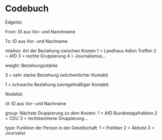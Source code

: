 # Codebuch

Edgelist:

From: ID aus Vor- und Nanchname

To: ID aus Vor- und Nachname

relation: Art der Beziehung zwischen Knoten 1 = Landhaus Adlon Treffen 2 = AfD 3 = rechte Gruppierung 4 = Journalismus…

weight: Beziehungsstärke 

3 =  sehr starke Beziehung (wöchentlicher Kontakt)

1 = schwache Beziehung (unregelmäßiger Kontakt)

Nodelist:

id: ID aus Vor- und Nachname

group: Nächste Gruppierung zu dem Knoten: 1 = AfD Bundestagsfraktion 2 = CDU 3 = rechtsextreme Gruppierung…

type: Funktion der Person in der Gesellschaft: 1 = Politiker 2 = Aktivist 3 = Journalist